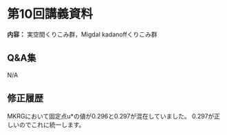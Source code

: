 # 第10回講義資料  
**内容：** 実空間くりこみ群，Migdal kadanoffくりこみ群
## Q&A集 
N/A
## 修正履歴  
MKRGにおいて固定点u*の値が0.296と0.297が混在していました。
0.297が正しいのでこれに統一します。

